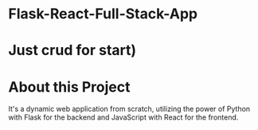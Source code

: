 # Flask-React-Full-Stack-App
# Just crud for start)

# About this Project

  It's a dynamic web application from scratch, utilizing the power of Python with Flask for the backend and JavaScript with React for the frontend.
